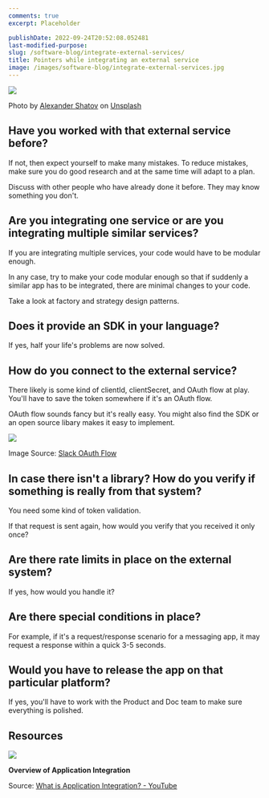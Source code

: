 ```yaml
---
comments: true
excerpt: Placeholder 

publishDate: 2022-09-24T20:52:08.052481
last-modified-purpose:
slug: /software-blog/integrate-external-services/
title: Pointers while integrating an external service
image: /images/software-blog/integrate-external-services.jpg
---
```

![](/images/software-blog/integrate-external-services.jpg)

Photo by <a href="https://unsplash.com/@alexbemore?utm_source=unsplash&utm_medium=referral&utm_content=creditCopyText">Alexander Shatov</a> on <a href="https://unsplash.com/s/photos/apps?utm_source=unsplash&utm_medium=referral&utm_content=creditCopyText">Unsplash</a>

## Have you worked with that external service before?

If not, then expect yourself to make many mistakes. To reduce mistakes, make sure you do good research and at the same time will adapt to a plan.

Discuss with other people who have already done it before. They may know something you don't.

## Are you integrating one service or are you integrating multiple similar services?

If you are integrating multiple services, your code would have to be modular enough.

In any case, try to make your code modular enough so that if suddenly a similar app has to be integrated, there are minimal changes to your code.

Take a look at factory and strategy design patterns.

## Does it provide an SDK in your language?

If yes, half your life's problems are now solved.

## How do you connect to the external service?

There likely is some kind of clientId, clientSecret, and OAuth flow at play.
You'll have to save the token somewhere if it's an OAuth flow.

OAuth flow sounds fancy but it's really easy. You might also find the SDK or an open source libary makes it easy to implement.

![](/images/software-blog/integrate-external-services/oauth.png)

Image Source: [Slack OAuth Flow](https://api.slack.com/legacy/oauth)

## In case there isn't a library? How do you verify if something is really from that system?

You need some kind of token validation.

If that request is sent again, how would you verify that you received it only once?

## Are there rate limits in place on the external system?

If yes, how would you handle it?

## Are there special conditions in place?

For example, if it's a request/response scenario for a messaging app, it may request a response within a quick 3-5 seconds.

## Would you have to release the app on that particular platform?

If yes, you'll have to work with the Product and Doc team to make sure everything is polished.

## Resources

![](/images/software-blog/integrate-external-services/ibm.png)

**Overview of Application Integration**

Source: [What is Application Integration? - YouTube](https://www.youtube.com/watch?v=rcuu-O02xqE)
